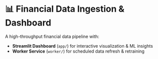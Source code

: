 # 📊 Financial Data Ingestion & Dashboard

A high-throughput financial data pipeline with:
- **Streamlit Dashboard** (`app/`) for interactive visualization & ML insights  
- **Worker Service** (`worker/`) for scheduled data refresh & retraining  
